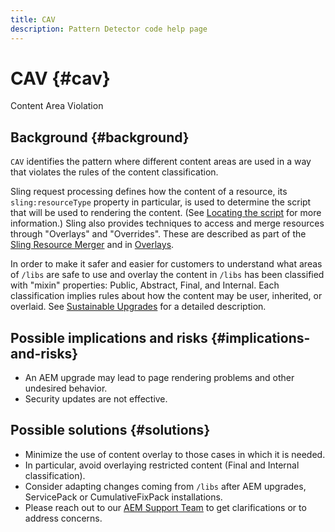 ```yaml
---
title: CAV
description: Pattern Detector code help page
---
```


# CAV {#cav}

Content Area Violation

## Background {#background}

`CAV` identifies the pattern where different content areas are used in a way that violates the rules of the content classification.

Sling request processing defines how the content of a resource, its `sling:resourceType` property in particular, is used to determine the script that will be used to rendering the content. (See [Locating the script](https://docs.adobe.com/content/help/en/experience-manager-65/developing/introduction/the-basics.html#locating-the-script) for more information.) Sling also provides techniques to access and merge resources through "Overlays" and "Overrides". These are described as part of the [Sling Resource Merger](https://docs.adobe.com/content/help/en/experience-manager-65/developing/platform/sling-resource-merger.html) and in [Overlays](https://docs.adobe.com/content/help/en/experience-manager-65/developing/platform/overlays.html).

In order to make it safer and easier for customers to understand what areas of `/libs` are safe to use and overlay the content in `/libs` has been classified with "mixin" properties: Public, Abstract, Final, and Internal. Each classification implies rules about how the content may be user, inherited, or overlaid. See [Sustainable Upgrades](https://docs.adobe.com/help/en/experience-manager-65/deploying/upgrading/sustainable-upgrades.html) for a detailed description.

## Possible implications and risks {#implications-and-risks}

* An AEM upgrade may lead to page rendering problems and other undesired behavior.
* Security updates are not effective.
  
## Possible solutions {#solutions}

* Minimize the use of content overlay to those cases in which it is needed.
* In particular, avoid overlaying restricted content (Final and Internal classification).
* Consider adapting changes coming from `/libs` after AEM upgrades, ServicePack or CumulativeFixPack installations.
* Please reach out to our [AEM Support Team](https://helpx.adobe.com/enterprise/using/support-for-experience-cloud.html) to get clarifications or to address concerns.
